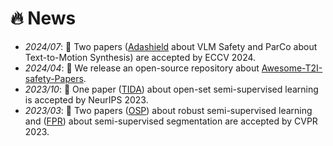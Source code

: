 # 🔥 News
- *2024/07*: 🎉 Two papers ([Adashield](https://rain305f.github.io/AdaShield-Project/) about VLM Safety and ParCo about Text-to-Motion Synthesis) are accepted by ECCV 2024.
- *2024/04*: 🚀 We release an open-source repository about [Awesome-T2I-safety-Papers](https://github.com/SaFoLab-WISC/Awesome-T2I-safety-Papers).
- *2023/10*: 🎉 One paper ([TIDA](https://openreview.net/forum?id=zrLxHYvIFL&noteId=zrLxHYvIFL)) about open-set semi-supervised learning is accepted by NeurIPS 2023.
- *2023/03*: 🎉 Two papers ([OSP](https://openaccess.thecvf.com/content/CVPR2023/papers/Wang_Out-of-Distributed_Semantic_Pruning_for_Robust_Semi-Supervised_Learning_CVPR_2023_paper.pdf)) about robust semi-supervised learning and ([FPR](https://arxiv.org/abs/2210.08519)) about semi-supervised segmentation are accepted by CVPR 2023.
